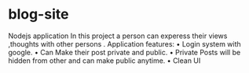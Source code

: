 # blog-site
Nodejs application
In this project a person can experess their views ,thoughts with other persons . 
Application features:
• Login system with google.
• Can Make their post private and public.
• Private Posts will be hidden from other and can make public anytime.
• Clean UI 
